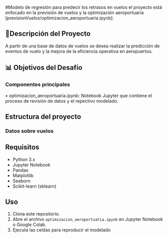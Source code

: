 #Modelo de regresión para predecir los retrasos en vuelos
el proyecto está enfocado en la previsión de vuelos y la optimización aeroportuaria [previsionVuelos/optimizacion_aeroportuaria.ipynb].
## 🎯Descripción del Proyecto
A partir de una base de datos de vuelos se desea realizar la predicción de eventos de vuelo y la mejora de la eficiencia operativa en aeropuertos.
## 📊 Objetivos del Desafío

### Componentes principales
• optimizacion_aeroportuaria.ipynb: Notebook Jupyter que contiene el proceso de revisión de datos y el repectivo modelado.

## Estructura del proyecto

### Datos sobre vuelos

## Requisitos

- Python 3.x
- Jupyter Notebook
- Pandas
- Matplotlib
- Seaborn
- Scikit-learn (sklearn)

## Uso

1. Clona este repositorio.
2. Abre el archivo `optimizacion_aeroportuatia.ipynb` en Jupyter Notebook o Google Colab.
3. Ejecuta las celdas para reproducir el modelado


